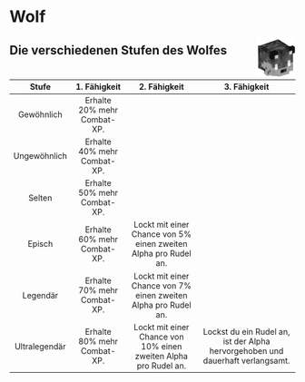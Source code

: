 # Wolf

<img align="right" width="70" eight="75" src="../../../assets/image/pets/Wolf.png">


## Die verschiedenen Stufen des Wolfes

| Stufe | 1. Fähigkeit | 2. Fähigkeit | 3. Fähigkeit |
|:-:|:-:|:-:|:-:|
| Gewöhnlich | Erhalte 20% mehr Combat-XP. |
| Ungewöhnlich | Erhalte 40% mehr Combat-XP. |
| Selten | Erhalte 50% mehr Combat-XP. |
| Episch | Erhalte 60% mehr Combat-XP. | Lockt mit einer Chance von 5% einen zweiten Alpha pro Rudel an.|
| Legendär | Erhalte 70% mehr Combat-XP. | Lockt mit einer Chance von 7% einen zweiten Alpha pro Rudel an. |
| Ultralegendär | Erhalte 80% mehr Combat-XP. | Lockt mit einer Chance von 10% einen zweiten Alpha pro Rudel an. | Lockst du ein Rudel an, ist der Alpha hervorgehoben und dauerhaft verlangsamt. |
